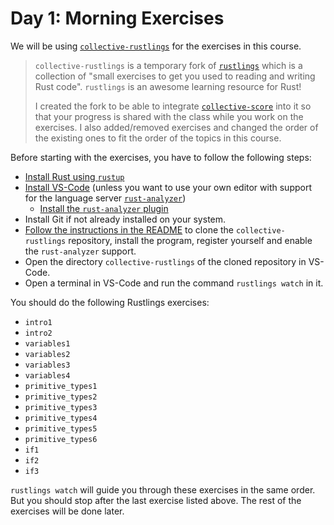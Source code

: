 # Day 1: Morning Exercises

We will be using [`collective-rustlings`](https://codeberg.org/mo8it/collective-rustlings) for the exercises in this course.

> `collective-rustlings` is a temporary fork of [`rustlings`](https://github.com/rust-lang/rustlings) which is a collection of "small exercises to get you used to reading and writing Rust code".
> `rustlings` is an awesome learning resource for Rust!
>
> I created the fork to be able to integrate [`collective-score`](https://codeberg.org/mo8it/collective-score) into it so that your progress is shared with the class while you work on the exercises.
> I also added/removed exercises and changed the order of the existing ones to fit the order of the topics in this course.

Before starting with the exercises, you have to follow the following steps:

- [Install Rust using `rustup`](https://www.rust-lang.org/tools/install)
- [Install VS-Code](https://code.visualstudio.com/) (unless you want to use your own editor with support for the language server [`rust-analyzer`](https://rust-analyzer.github.io/))
  - [Install the `rust-analyzer` plugin](https://marketplace.visualstudio.com/items?itemName=rust-lang.rust-analyzer)
- Install Git if not already installed on your system.
- [Follow the instructions in the README](https://codeberg.org/mo8it/collective-rustlings/src/branch/main/README.md#getting-started) to clone the `collective-rustlings` repository, install the program, register yourself and enable the `rust-analyzer` support.
- Open the directory `collective-rustlings` of the cloned repository in VS-Code.
- Open a terminal in VS-Code and run the command `rustlings watch` in it.

You should do the following Rustlings exercises:

- `intro1`
- `intro2`
- `variables1`
- `variables2`
- `variables3`
- `variables4`
- `primitive_types1`
- `primitive_types2`
- `primitive_types3`
- `primitive_types4`
- `primitive_types5`
- `primitive_types6`
- `if1`
- `if2`
- `if3`

`rustlings watch` will guide you through these exercises in the same order.
But you should stop after the last exercise listed above.
The rest of the exercises will be done later.
